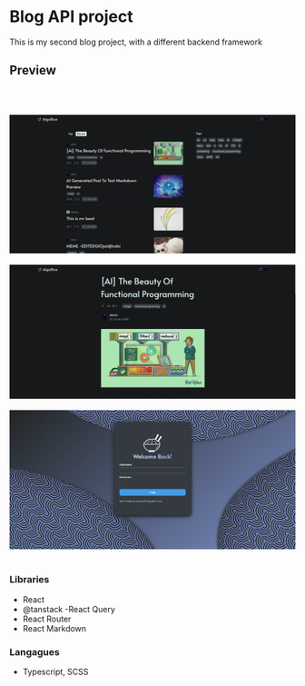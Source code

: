# Blog API project 

This is my second blog project, with a different backend framework

## Preview


</br></br>

![home](/public/ss_home.png)
</br></br>
![article_ss_1](/public/ss_article.png)
</br></br>
![login_ss](/public/ss_login.png)
</br></br>



### Libraries 
- React
- @tanstack -React Query
- React Router 
- React Markdown

### Langagues
- Typescript, SCSS 
</br></br>